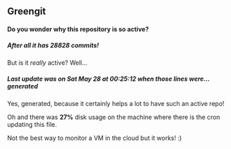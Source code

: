 ## Greengit

#### Do you wonder why this repository is so active?

##### After all it has 28828 commits!

But is it *really* active? Well...

##### Last update was on Sat May 28 at 00:25:12 when those lines were... generated

Yes, generated, because it certainly helps a lot to have such an active repo!

Oh and there was **27%** disk usage on the machine
where there is the cron updating this file.

Not the best way to monitor a VM in the cloud but it works! :)
